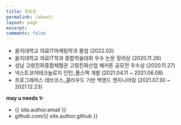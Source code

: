 ```yaml
---
title: 최승은
permalink: /about/
layout: page
excerpt: 
comments: false
---
```


- 을지대학교 의료IT마케팅학과 졸업 (2022.02)
- 을지대학교 의료IT학과 종합학술대회 우수 논문 장려상 (2020.11.26)
- 성남 고령친화종합체험관 고령친화산업 해커톤 공모전 우수상 (2020.11.27)
- 넥스트코어테크놀로지 인턴_풀스택 개발 (2021.04.11 ~ 2021.06.08)
- 프로그래머스 데브코스_클라우드 기반 백엔드 엔지니어링 (2021.07.30 ~ 2021.12.23)

<!-- He's a student from Banyuwangi, living in Jogjakarta. the blog for documentation about his programming 🎒 journey, running on jekyll, hosting on [now.sh](http://now.sh) and using his own theme, he name it <a href="https://github.com/piharpi/jekyll-klise" target="_blank" rel="noopener">klisé</a>, he also loves to learning web technology; but he often forgot, that a reason why him doing the writing.

If you have a question about him or else, just send a letter to him.

You can [report](http://github.com/piharpi/jekyll-klise/issues/new) if there is an broken link(s) or somethings else. -->

**may u needs ✨**

- {{ site.author.email }}
- github.com/{{ site.author.github }}
